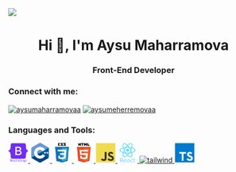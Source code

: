<img src="https://camo.githubusercontent.com/dc049367137d1703f9c5f679ddca82dd1b2615b008ff8bc501f126097ef68fdf/68747470733a2f2f6d656469612e6c6963646e2e636f6d2f646d732f696d6167652f44344431364151484648397a6a4a6e31325f672f70726f66696c652d646973706c61796261636b67726f756e64696d6167652d736872696e6b5f3230305f3830302f302f313639373631373639373639373f653d3231343734383336343726763d6265746126743d512d324a763754354d53556d306c52694e5751656363547747356f414737326e6e576c72436b51524a4573" />
<h1 align="center">Hi 👋, I'm Aysu Maharramova</h1>
<h3 align="center">Front-End Developer</h3>

<h3 align="left">Connect with me:</h3>
<p align="left">
<a href="https://linkedin.com/in/aysumaharramovaa" target="blank"><img align="center" src="https://raw.githubusercontent.com/rahuldkjain/github-profile-readme-generator/master/src/images/icons/Social/linked-in-alt.svg" alt="aysumaharramovaa" height="30" width="40" /></a>
<a href="https://discord.gg/aysumeherremovaa" target="blank"><img align="center" src="https://raw.githubusercontent.com/rahuldkjain/github-profile-readme-generator/master/src/images/icons/Social/discord.svg" alt="aysumeherremovaa" height="30" width="40" /></a>
</p>

<h3 align="left">Languages and Tools:</h3>
<p align="left"> <a href="https://getbootstrap.com" target="_blank" rel="noreferrer"> <img src="https://raw.githubusercontent.com/devicons/devicon/master/icons/bootstrap/bootstrap-plain-wordmark.svg" alt="bootstrap" width="40" height="40"/> </a> <a href="https://www.w3schools.com/cpp/" target="_blank" rel="noreferrer"> <img src="https://raw.githubusercontent.com/devicons/devicon/master/icons/cplusplus/cplusplus-original.svg" alt="cplusplus" width="40" height="40"/> </a> <a href="https://www.w3schools.com/css/" target="_blank" rel="noreferrer"> <img src="https://raw.githubusercontent.com/devicons/devicon/master/icons/css3/css3-original-wordmark.svg" alt="css3" width="40" height="40"/> </a> <a href="https://www.w3.org/html/" target="_blank" rel="noreferrer"> <img src="https://raw.githubusercontent.com/devicons/devicon/master/icons/html5/html5-original-wordmark.svg" alt="html5" width="40" height="40"/> </a> <a href="https://developer.mozilla.org/en-US/docs/Web/JavaScript" target="_blank" rel="noreferrer"> <img src="https://raw.githubusercontent.com/devicons/devicon/master/icons/javascript/javascript-original.svg" alt="javascript" width="40" height="40"/> </a> <a href="https://reactjs.org/" target="_blank" rel="noreferrer"> <img src="https://raw.githubusercontent.com/devicons/devicon/master/icons/react/react-original-wordmark.svg" alt="react" width="40" height="40"/> </a> <a href="https://tailwindcss.com/" target="_blank" rel="noreferrer"> <img src="https://www.vectorlogo.zone/logos/tailwindcss/tailwindcss-icon.svg" alt="tailwind" width="40" height="40"/> </a> 
<a href="https://www.typescriptlang.org/" target="_blank" rel="noreferrer">
  <img src="https://raw.githubusercontent.com/devicons/devicon/master/icons/typescript/typescript-original.svg" alt="typescript" width="40" height="40" />
</a>
</p>

